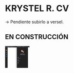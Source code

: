 # KRYSTEL R. CV

-> Pendiente subirlo a versel.

## EN CONSTRUCCIÓN

<img
    src="src/preview.png"
    width="80vw"
/>
